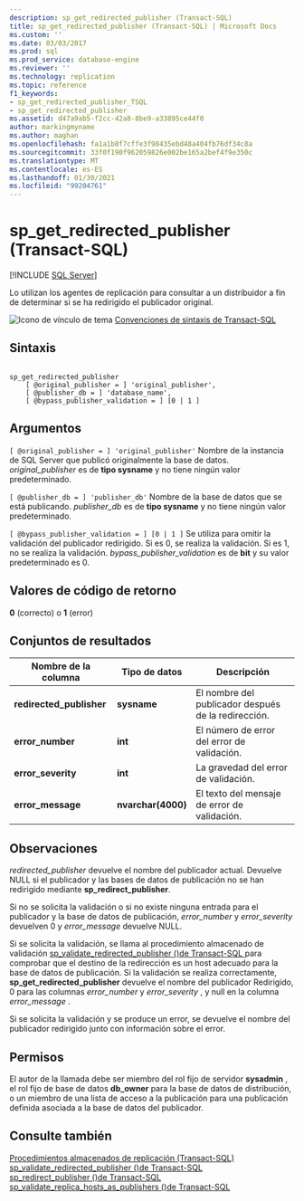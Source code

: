 ```yaml
---
description: sp_get_redirected_publisher (Transact-SQL)
title: sp_get_redirected_publisher (Transact-SQL) | Microsoft Docs
ms.custom: ''
ms.date: 03/03/2017
ms.prod: sql
ms.prod_service: database-engine
ms.reviewer: ''
ms.technology: replication
ms.topic: reference
f1_keywords:
- sp_get_redirected_publisher_TSQL
- sp_get_redirected_publisher
ms.assetid: d47a9ab5-f2cc-42a8-8be9-a33895ce44f0
author: markingmyname
ms.author: maghan
ms.openlocfilehash: fa1a1b8f7cffe3f98435ebd48a404fb76df34c8a
ms.sourcegitcommit: 33f0f190f962059826e002be165a2bef4f9e350c
ms.translationtype: MT
ms.contentlocale: es-ES
ms.lasthandoff: 01/30/2021
ms.locfileid: "99204761"
---
```

# <a name="sp_get_redirected_publisher-transact-sql"></a>sp_get_redirected_publisher (Transact-SQL)
[!INCLUDE [SQL Server](../../includes/applies-to-version/sqlserver.md)]

  Lo utilizan los agentes de replicación para consultar a un distribuidor a fin de determinar si se ha redirigido el publicador original.  
  
 ![Icono de vínculo de tema](../../database-engine/configure-windows/media/topic-link.gif "Icono de vínculo de tema") [Convenciones de sintaxis de Transact-SQL](../../t-sql/language-elements/transact-sql-syntax-conventions-transact-sql.md)  
  
## <a name="syntax"></a>Sintaxis  
  
```  
  
sp_get_redirected_publisher   
    [ @original_publisher = ] 'original_publisher',  
    [ @publisher_db = ] 'database_name',   
    [ @bypass_publisher_validation = ] [0 | 1 ]  
```  
  
## <a name="arguments"></a>Argumentos  
`[ @original_publisher = ] 'original_publisher'` Nombre de la instancia de SQL Server que publicó originalmente la base de datos. *original_publisher* es de **tipo sysname** y no tiene ningún valor predeterminado.
  
`[ @publisher_db = ] 'publisher_db'` Nombre de la base de datos que se está publicando. *publisher_db* es de **tipo sysname** y no tiene ningún valor predeterminado.  
  
`[ @bypass_publisher_validation = ] [0 | 1 ]` Se utiliza para omitir la validación del publicador redirigido. Si es 0, se realiza la validación. Si es 1, no se realiza la validación. *bypass_publisher_validation* es de **bit** y su valor predeterminado es 0.  
  
## <a name="return-code-values"></a>Valores de código de retorno  
 **0** (correcto) o **1** (error)  
  
## <a name="result-sets"></a>Conjuntos de resultados  
  
|Nombre de la columna|Tipo de datos|Descripción|  
|-----------------|---------------|-----------------|  
|**redirected_publisher**|**sysname**|El nombre del publicador después de la redirección.|  
|**error_number**|**int**|El número de error del error de validación.|  
|**error_severity**|**int**|La gravedad del error de validación.|  
|**error_message**|**nvarchar(4000)**|El texto del mensaje de error de validación.|  
  
## <a name="remarks"></a>Observaciones  
 *redirected_publisher* devuelve el nombre del publicador actual. Devuelve NULL si el publicador y las bases de datos de publicación no se han redirigido mediante **sp_redirect_publisher**.  
  
 Si no se solicita la validación o si no existe ninguna entrada para el publicador y la base de datos de publicación, *error_number* y *error_severity* devuelven 0 y *error_message* devuelve NULL.  
  
 Si se solicita la validación, se llama al procedimiento almacenado de validación [sp_validate_redirected_publisher &#40;&#41;de Transact-SQL ](../../relational-databases/system-stored-procedures/sp-validate-redirected-publisher-transact-sql.md) para comprobar que el destino de la redirección es un host adecuado para la base de datos de publicación. Si la validación se realiza correctamente, **sp_get_redirected_publisher** devuelve el nombre del publicador Redirigido, 0 para las columnas *error_number* y *error_severity* , y null en la columna *error_message* .  
  
 Si se solicita la validación y se produce un error, se devuelve el nombre del publicador redirigido junto con información sobre el error.  
  
## <a name="permissions"></a>Permisos  
 El autor de la llamada debe ser miembro del rol fijo de servidor **sysadmin** , el rol fijo de base de datos **db_owner** para la base de datos de distribución, o un miembro de una lista de acceso a la publicación para una publicación definida asociada a la base de datos del publicador.  
  
## <a name="see-also"></a>Consulte también  
 [Procedimientos almacenados de replicación &#40;Transact-SQL&#41;](../../relational-databases/system-stored-procedures/replication-stored-procedures-transact-sql.md)   
 [sp_validate_redirected_publisher &#40;&#41;de Transact-SQL ](../../relational-databases/system-stored-procedures/sp-validate-redirected-publisher-transact-sql.md)   
 [sp_redirect_publisher &#40;&#41;de Transact-SQL ](../../relational-databases/system-stored-procedures/sp-redirect-publisher-transact-sql.md)   
 [sp_validate_replica_hosts_as_publishers &#40;&#41;de Transact-SQL ](../../relational-databases/system-stored-procedures/sp-validate-replica-hosts-as-publishers-transact-sql.md)  
  
  
